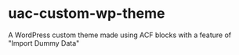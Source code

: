 # uac-custom-wp-theme
A WordPress custom theme made using ACF blocks with a feature of "Import Dummy Data" 
